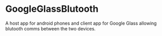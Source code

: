 GoogleGlassBlutooth
===================

A host app for android phones and client app for Google Glass allowing blutooth comms between the two devices.
